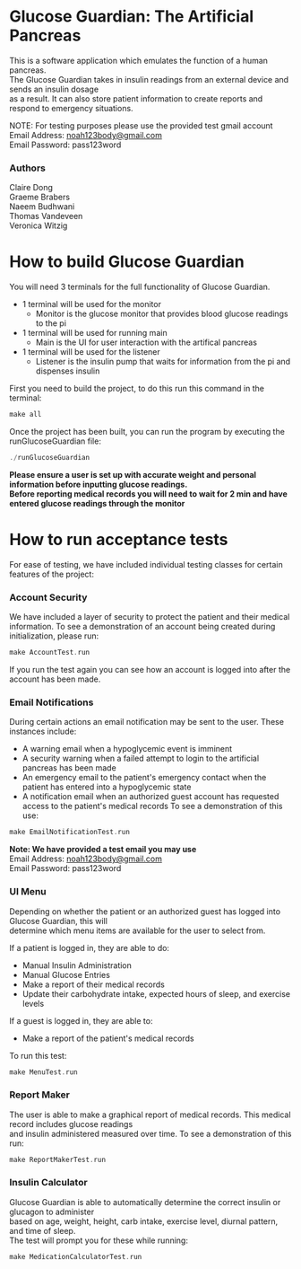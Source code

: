 # Glucose Guardian: The Artificial Pancreas

This is a software application which emulates the function of a human pancreas.  
The Glucose Guardian takes in insulin readings from an external device and sends an insulin dosage  
as a result. It can also store patient information to create reports and respond to emergency situations.  

NOTE: For testing purposes please use the provided test gmail account  
Email Address: noah123body@gmail.com  
Email Password: pass123word

### Authors

Claire Dong  
Graeme Brabers  
Naeem Budhwani  
Thomas Vandeveen  
Veronica Witzig  

# How to build Glucose Guardian

You will need 3 terminals for the full functionality of Glucose Guardian.  
- 1 terminal will be used for the monitor
  - Monitor is the glucose monitor that provides blood glucose readings to the pi
- 1 terminal will be used for running main 
  - Main is the UI for user interaction with the artifical pancreas
- 1 terminal will be used for the listener
  - Listener is the insulin pump that waits for information from the pi and dispenses insulin  

First you need to build the project, to do this run this command in the terminal:

```c++
make all  
```

Once the project has been built, you can run the program by executing the runGlucoseGuardian file:  

```c++
./runGlucoseGuardian
```

**Please ensure a user is set up with accurate weight and personal information before inputting glucose readings.**  
**Before reporting medical records you will need to wait for 2 min and have entered glucose readings through the monitor**

# How to run acceptance tests

For ease of testing, we have included individual testing classes for certain features of the project: 

### Account Security
We have included a layer of security to protect the patient and their medical information. To see a
demonstration of an account being created during initialization, please run:

```c++
make AccountTest.run
```

If you run the test again you can see how an account is logged into after the account has been made.

### Email Notifications
During certain actions an email notification may be sent to the user. These instances include:  
- A warning email when a hypoglycemic event is imminent
- A security warning when a failed attempt to login to the artificial pancreas has been made
- An emergency email to the patient's emergency contact when the patient has entered into a hypoglycemic state
- A notification email when an authorized guest account has requested access to the patient's
medical records
To see a demonstration of this use:

```c++
make EmailNotificationTest.run
```

**Note: We have provided a test email you may use**  
Email Address: noah123body@gmail.com  
Email Password: pass123word  

### UI Menu
Depending on whether the patient or an authorized guest has logged into Glucose Guardian, this will  
determine which menu items are available for the user to select from.

If a patient is logged in, they are able to do:  
- Manual Insulin Administration
- Manual Glucose Entries
- Make a report of their medical records
- Update their carbohydrate intake, expected hours of sleep, and exercise levels

If a guest is logged in, they are able to:  
- Make a report of the patient's medical records

To run this test:

```c++
make MenuTest.run
```

### Report Maker
The user is able to make a graphical report of medical records. This medical record includes glucose readings  
and insulin administered measured over time. To see a demonstration of this run:

```c++
make ReportMakerTest.run
```

### Insulin Calculator
Glucose Guardian is able to automatically determine the correct insulin or glucagon to administer  
based on age, weight, height, carb intake, exercise level, diurnal pattern, and time of sleep.  
The test will prompt you for these while running:

```c++
make MedicationCalculatorTest.run
```
